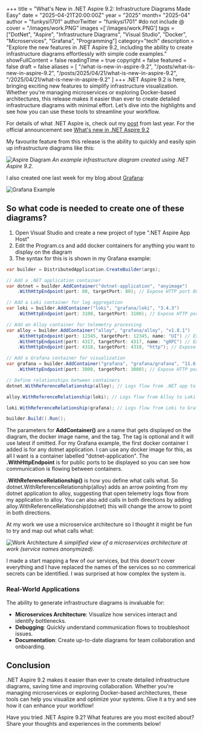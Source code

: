 +++
title = "What's New in .NET Aspire 9.2: Infrastructure Diagrams Made Easy"
date = "2025-04-21T20:00:00Z"
year = "2025"
month= "2025-04"
author = "funkysi1701"
authorTwitter = "funkysi1701" #do not include @
cover = "/images/work.PNG"
images =['/images/work.PNG']
tags = ["DotNet", "Aspire", "Infrastructure Diagrams", "Visual Studio", "Docker", "Microservices", "Grafana", "Programming"]
category="tech"
description = "Explore the new features in .NET Aspire 9.2, including the ability to create infrastructure diagrams effortlessly with simple code examples."
showFullContent = false
readingTime = true
copyright = false
featured = false
draft = false
aliases = [
    "/what-is-new-in-aspire-9.2",
    "/posts/what-is-new-in-aspire-9.2",
    "/posts/2025/04/21/what-is-new-in-aspire-9.2",
    "/2025/04/21/what-is-new-in-aspire-9.2" 
]
+++
.NET Aspire 9.2 is here, bringing exciting new features to simplify infrastructure visualization. Whether you're managing microservices or exploring Docker-based architectures, this release makes it easier than ever to create detailed infrastructure diagrams with minimal effort. Let’s dive into the highlights and see how you can use these tools to streamline your workflow.

For details of what .NET Aspire is, check out my [post](/posts/2024/aspire) from last year. For the official announcement see [What's new in .NET Aspire 9.2](https://learn.microsoft.com/en-us/dotnet/aspire/whats-new/dotnet-aspire-9.2)

My favourite feature from this release is the ability to quickly and easily spin up infrastructure diagrams like this:

![Aspire Diagram](/images/aspire-9.2.jpg)
*An example infrastructure diagram created using .NET Aspire 9.2.*

I also created one last week for my blog about [Grafana](/posts/2025/opentelemetry-logs/):

![Grafana Example](/images/grafana-loki-arch.png)

## So what code is needed to create one of these diagrams?

1) Open Visual Studio and create a new project of type ".NET Aspire App Host"
2) Edit the Program.cs and add docker containers for anything you want to display on the diagram
3) The syntax for this is is shown in my Grafana example:

```csharp
var builder = DistributedApplication.CreateBuilder(args);

// Add a .NET application container
var dotnet = builder.AddContainer("dotnet-application", "anyimage")
    .WithHttpEndpoint(port: 80, targetPort: 80); // Expose HTTP port 80

// Add a Loki container for log aggregation
var loki = builder.AddContainer("loki", "grafana/loki", "3.4.3")
    .WithHttpEndpoint(port: 3100, targetPort: 3100); // Expose HTTP port 3100

// Add an Alloy container for telemetry processing
var alloy = builder.AddContainer("alloy", "grafana/alloy", "v1.8.1")
    .WithHttpEndpoint(port: 12345, targetPort: 12345, name: "UI") // Expose UI
    .WithHttpEndpoint(port: 4317, targetPort: 4317, name: "gRPC") // Expose gRPC
    .WithHttpEndpoint(port: 4318, targetPort: 4318, "http"); // Expose HTTP

// Add a Grafana container for visualization
var grafana = builder.AddContainer("grafana", "grafana/grafana", "11.6.0")
    .WithHttpEndpoint(port: 3000, targetPort: 3000); // Expose HTTP port 3000

// Define relationships between containers
dotnet.WithReferenceRelationship(alloy); // Logs flow from .NET app to Alloy

alloy.WithReferenceRelationship(loki); // Logs flow from Alloy to Loki

loki.WithReferenceRelationship(grafana); // Logs flow from Loki to Grafana

builder.Build().Run();
```

The parameters for **AddContainer()** are a name that gets displayed on the diagram, the docker image name, and the tag. The tag is optional and it will use latest if omitted. For my Grafana example, the first docker container I added is for any dotnet application. I can use any docker image for this, as all I want is a container labelled "dotnet-application". The **.WithHttpEndpoint** is for public ports to be displayed so you can see how communication is flowing between containers.

**.WithReferenceRelationship()** is how you define what calls what. So dotnet.WithReferenceRelationship(alloy) adds an arrow pointing from my dotnet application to alloy, suggesting that open telemetry logs flow from my application to alloy. You can also add calls in both directions by adding alloy.WithReferenceRelationship(dotnet) this will change the arrow to point in both directions.

At my work we use a microservice architecture so I thought it might be fun to try and map out what calls what:

![Work Architecture](/images/work.PNG)
*A simplified view of a microservices architecture at work (service names anonymized).*

I made a start mapping a few of our services, but this doesn't cover everything and I have replaced the names of the services so no commerical secrets can be identified. I was surprised at how complex the system is.

### Real-World Applications

The ability to generate infrastructure diagrams is invaluable for:

- **Microservices Architecture**: Visualize how services interact and identify bottlenecks.
- **Debugging**: Quickly understand communication flows to troubleshoot issues.
- **Documentation**: Create up-to-date diagrams for team collaboration and onboarding.

## Conclusion

.NET Aspire 9.2 makes it easier than ever to create detailed infrastructure diagrams, saving time and improving collaboration. Whether you're managing microservices or exploring Docker-based architectures, these tools can help you visualize and optimize your systems. Give it a try and see how it can enhance your workflow!

Have you tried .NET Aspire 9.2? What features are you most excited about? Share your thoughts and experiences in the comments below!
